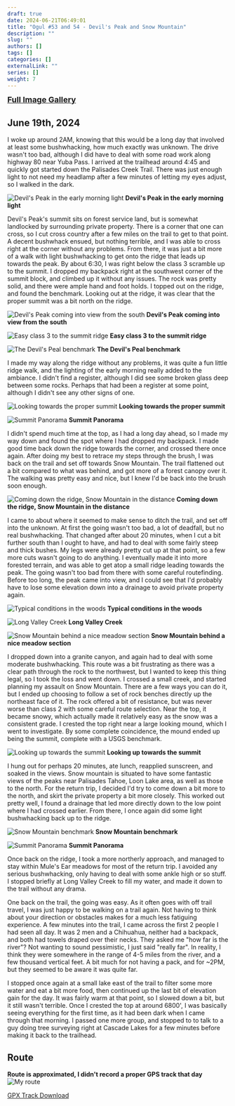 ```yaml
---
draft: true
date: 2024-06-21T06:49:01
title: "Ogul #53 and 54 - Devil's Peak and Snow Mountain"
description: ""
slug: ""
authors: []
tags: []
categories: []
externalLink: ""
series: []
weight: 7
---
```


<a href="../galleries/devils-peak-snow-mountain-gallery/"><font size="4"><b>Full Image Gallery</b></font></a>

## June 19th, 2024

I woke up around 2AM, knowing that this would be a long day that involved at least some bushwhacking, how much exactly was unknown. The drive wasn't too bad, although I did have to deal with some road work along highway 80 near Yuba Pass. I arrived at the trailhead around 4:45 and quickly got started down the Palisades Creek Trail. There was just enough light to not need my headlamp after a few minutes of letting my eyes adjust, so I walked in the dark. 

![Devil's Peak in the early morning light](https://s3.us-west-1.wasabisys.com/web-assets/devils-peak-snow-mountain-6-19-24/PXL_20240619_114617259.jpg?classes=shadow)
**Devil's Peak in the early morning light**

Devil's Peak's summit sits on forest service land, but is somewhat landlocked by surrounding private property. There is a corner that one can cross, so I cut cross country after a few miles on the trail to get to that point. A decent bushwhack ensued, but nothing terrible, and I was able to cross right at the corner without any problems. From there, it was just a bit more of a walk with light bushwhacking to get onto the ridge that leads up towards the peak. By about 6:30, I was right below the class 3 scramble up to the summit. I dropped my backpack right at the southwest corner of the summit block, and climbed up it without any issues. The rock was pretty solid, and there were ample hand and foot holds. I topped out on the ridge, and found the benchmark. Looking out at the ridge, it was clear that the proper summit was a bit north on the ridge.

![Devil's Peak coming into view from the south](https://s3.us-west-1.wasabisys.com/web-assets/devils-peak-snow-mountain-6-19-24/PXL_20240619_132217529.jpg?classes=shadow)
**Devil's Peak coming into view from the south**

![Easy class 3 to the summit ridge](https://s3.us-west-1.wasabisys.com/web-assets/devils-peak-snow-mountain-6-19-24/PXL_20240619_133705115.jpg?classes=shadow)
**Easy class 3 to the summit ridge**

![The Devil's Peal benchmark](https://s3.us-west-1.wasabisys.com/web-assets/devils-peak-snow-mountain-6-19-24/PXL_20240619_133925009.jpg?classes=shadow)
**The Devil's Peal benchmark**

I made my way along the ridge without any problems, it was quite a fun little ridge walk, and the lighting of the early morning really added to the ambiance. I didn't find a register, although I did see some broken glass deep between some rocks. Perhaps that had been a register at some point, although I didn't see any other signs of one.

![Looking towards the proper summit](https://s3.us-west-1.wasabisys.com/web-assets/devils-peak-snow-mountain-6-19-24/PXL_20240619_134121200.jpg?classes=shadow)
**Looking towards the proper summit**

![Summit Panorama](https://s3.us-west-1.wasabisys.com/web-assets/devils-peak-snow-mountain-6-19-24/PXL_20240619_134456572.PANO.jpg?classes=shadow)
**Summit Panorama**

I didn't spend much time at the top, as I had a long day ahead, so I made my way down and found the spot where I had dropped my backpack. I made good time back down the ridge towards the corner, and crossed there once again. After doing my best to retrace my steps through the brush, I was back on the trail and set off towards Snow Mountain. The trail flattened out a bit compared to what was behind, and got more of a forest canopy over it. The walking was pretty easy and nice, but I knew I'd be back into the brush soon enough. 

![Coming down the ridge, Snow Mountain in the distance](https://s3.us-west-1.wasabisys.com/web-assets/devils-peak-snow-mountain-6-19-24/PXL_20240619_140326194.jpg?classes=shadow)
**Coming down the ridge, Snow Mountain in the distance**

I came to about where it seemed to make sense to ditch the trail, and set off into the unknown. At first the going wasn't too bad, a lot of deadfall, but no real bushwhacking. That changed after about 20 minutes, when I cut a bit further south than I ought to have, and had to deal with some fairly steep and thick bushes. My legs were already pretty cut up at that point, so a few more cuts wasn't going to do anything. I eventually made it into more forested terrain, and was able to get atop a small ridge leading towards the peak. The going wasn't too bad from there with some careful routefinding. Before too long, the peak came into view, and I could see that I'd probably have to lose some elevation down into a drainage to avoid private property again. 

![Typical conditions in the woods](https://s3.us-west-1.wasabisys.com/web-assets/devils-peak-snow-mountain-6-19-24/PXL_20240619_154011986.MP.jpg?classes=shadow)
**Typical conditions in the woods**

![Long Valley Creek](https://s3.us-west-1.wasabisys.com/web-assets/devils-peak-snow-mountain-6-19-24/PXL_20240619_155900393.jpg?classes=shadow)
**Long Valley Creek**

![Snow Mountain behind a nice meadow section](https://s3.us-west-1.wasabisys.com/web-assets/devils-peak-snow-mountain-6-19-24/PXL_20240619_163653068.jpg?classes=shadow)
**Snow Mountain behind a nice meadow section**

I dropped down into a granite canyon, and again had to deal with some moderate bushwhacking. This route was a bit frustrating as there was a clear path through the rock to the northwest, but I wanted to keep this thing legal, so I took the loss and went down. I crossed a small creek, and started planning my assault on Snow Mountain. There are a few ways you can do it, but I ended up choosing to follow a set of rock benches directly up the northeast face of it. The rock offered a bit of resistance, but was never worse than class 2 with some careful route selection. Near the top, it became snowy, which actually made it relatively easy as the snow was a consistent grade. I crested the top right near a large looking mound, which I went to investigate. By some complete coincidence, the mound ended up being the summit, complete with a USGS benchmark. 

![Looking up towards the summit](https://s3.us-west-1.wasabisys.com/web-assets/devils-peak-snow-mountain-6-19-24/PXL_20240619_173221834.MP.jpg?classes=shadow)
**Looking up towards the summit**

I hung out for perhaps 20 minutes, ate lunch, reapplied sunscreen, and soaked in the views. Snow mountain is situated to have some fantastic views of the peaks near Palisades Tahoe, Loon Lake area, as well as those to the north. For the return trip, I decided I'd try to come down a bit more to the north, and skirt the private property a bit more closely. This worked out pretty well, I found a drainage that led more directly down to the low point where I had crossed earlier. From there, I once again did some light bushwhacking back up to the ridge.

![Snow Mountain benchmark](https://s3.us-west-1.wasabisys.com/web-assets/devils-peak-snow-mountain-6-19-24/PXL_20240619_175244674.jpg?classes=shadow)
**Snow Mountain benchmark**

![Summit Panorama](https://s3.us-west-1.wasabisys.com/web-assets/devils-peak-snow-mountain-6-19-24/PXL_20240619_175322878.PANO.jpg?classes=shadow)
**Summit Panorama**

Once back on the ridge, I took a more northerly approach, and managed to stay within Mule's Ear meadows for most of the return trip. I avoided any serious bushwhacking, only having to deal with some ankle high or so stuff. I stopped briefly at Long Valley Creek to fill my water, and made it down to the trail without any drama.

One back on the trail, the going was easy. As it often goes with off trail travel, I was just happy to be walking on a trail again. Not having to think about your direction or obstacles makes for a much less fatiguing experience. A few minutes into the trail, I came across the first 2 people I had seen all day. It was 2 men and a Chihuahua, neither had a backpack, and both had towels draped over their necks. They asked me "how far is the river"? Not wanting to sound pessimistic, I just said "really far". In reality, I think they were somewhere in the range of 4-5 miles from the river, and a few thousand vertical feet. A bit much for not having a pack, and for ~2PM, but they seemed to be aware it was quite far. 

I stopped once again at a small lake east of the trail to filter some more water and eat a bit more food, then continued up the last bit of elevation gain for the day. It was fairly warm at that point, so I slowed down a bit, but it still wasn't terrible. Once I crested the top at around 6800', I was basically seeing everything for the first time, as it had been dark when I came through that morning. I passed one more group, and stopped to to talk to a guy doing tree surveying right at Cascade Lakes for a few minutes before making it back to the trailhead.
## Route
**Route is approximated, I didn't record a proper GPS track that day**
![My route](https://s3.us-west-1.wasabisys.com/web-assets/devils-peak-snow-mountain-6-19-24/devils-peak-snow-mountain_route.jpg?classes=shadow)

[GPX Track Download](https://s3.us-west-1.wasabisys.com/web-assets/devils-peak-snow-mountain-6-19-24/devils-peak-snow-mountain_route_route.gpx)